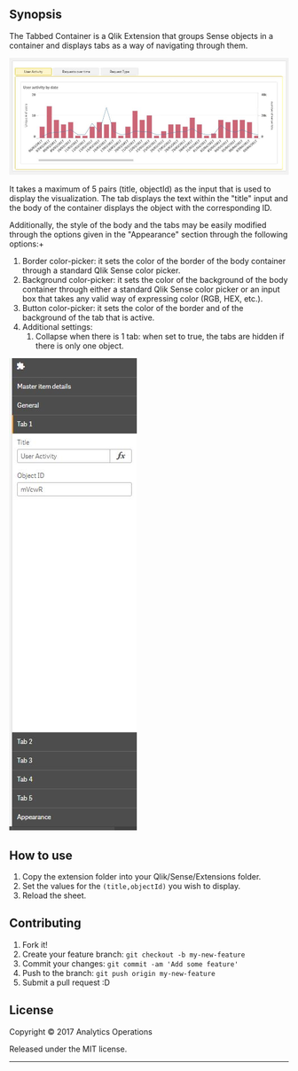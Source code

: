 ## Synopsis
The Tabbed Container is a Qlik Extension that groups Sense objects in a container and displays tabs as a way of navigating through them. 

![Tabbed-Container-Extension](assets/img/extension_overview.JPG)

It takes a maximum of 5 pairs (title, objectId) as the input that is used to display the visualization. The tab displays the text within the "title" input and the body of the container displays the object with the corresponding ID.

Additionally, the style of the body and the tabs may be easily modified through the options given in the "Appearance" section through the following options:+

1. Border color-picker: it sets the color of the border of the body container through a standard Qlik Sense color picker.
2. Background color-picker: it sets the color of the background of the body container through either a standard Qlik Sense color picker or an input box that takes any valid way of expressing color (RGB, HEX, etc.).
3. Button color-picker: it sets the color of the border and of the background of the tab that is active.
4. Additional settings:
    1. Collapse when there is 1 tab: when set to true, the tabs are hidden if there is only one object.

![Tabbed-Container-Extension](assets/img/extension_options.JPG)


## How to use
1. Copy the extension folder into your Qlik/Sense/Extensions folder.
2. Set the values for the `(title,objectId)` you wish to display.
3. Reload the sheet. 

## Contributing

1. Fork it!
2. Create your feature branch: `git checkout -b my-new-feature`
3. Commit your changes: `git commit -am 'Add some feature'`
4. Push to the branch: `git push origin my-new-feature`
5. Submit a pull request :D


## License

Copyright © 2017 Analytics Operations

Released under the MIT license.

***

